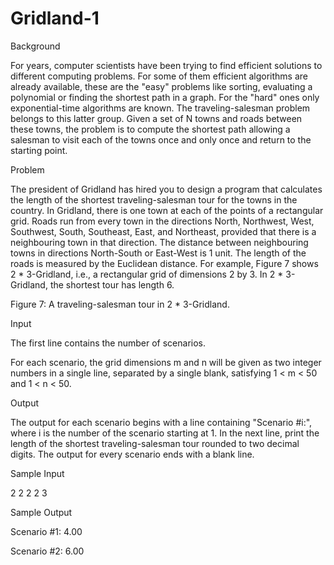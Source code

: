 Gridland-1
==========

Background

For years, computer scientists have been trying to find efficient solutions to different computing problems. For some of them efficient algorithms are already available, these are the "easy" problems like sorting, evaluating a polynomial or finding the shortest path in a graph. For the "hard" ones only exponential-time algorithms are known. The traveling-salesman problem belongs to this latter group. Given a set of N towns and roads between these towns, the problem is to compute the shortest path allowing a salesman to visit each of the towns once and only once and return to the starting point.


Problem

The president of Gridland has hired you to design a program that calculates the length of the shortest traveling-salesman tour for the towns in the country. In Gridland, there is one town at each of the points of a rectangular grid. Roads run from every town in the directions North, Northwest, West, Southwest, South, Southeast, East, and Northeast, provided that there is a neighbouring town in that direction. The distance between neighbouring towns in directions North-South or East-West is 1 unit. The length of the roads is measured by the Euclidean distance. For example, Figure 7 shows 2 * 3-Gridland, i.e., a rectangular grid of dimensions 2 by 3. In 2 * 3-Gridland, the shortest tour has length 6.

 
Figure 7: A traveling-salesman tour in 2 * 3-Gridland.

Input

The first line contains the number of scenarios.

For each scenario, the grid dimensions m and n will be given as two integer numbers in a single line, separated by a single blank, satisfying 1 < m < 50 and 1 < n < 50.


Output

The output for each scenario begins with a line containing "Scenario #i:", where i is the number of the scenario starting at 1. In the next line, print the length of the shortest traveling-salesman tour rounded to two decimal digits. The output for every scenario ends with a blank line.


Sample Input

2
2 2
2 3


Sample Output

Scenario #1:
4.00

Scenario #2:
6.00 
